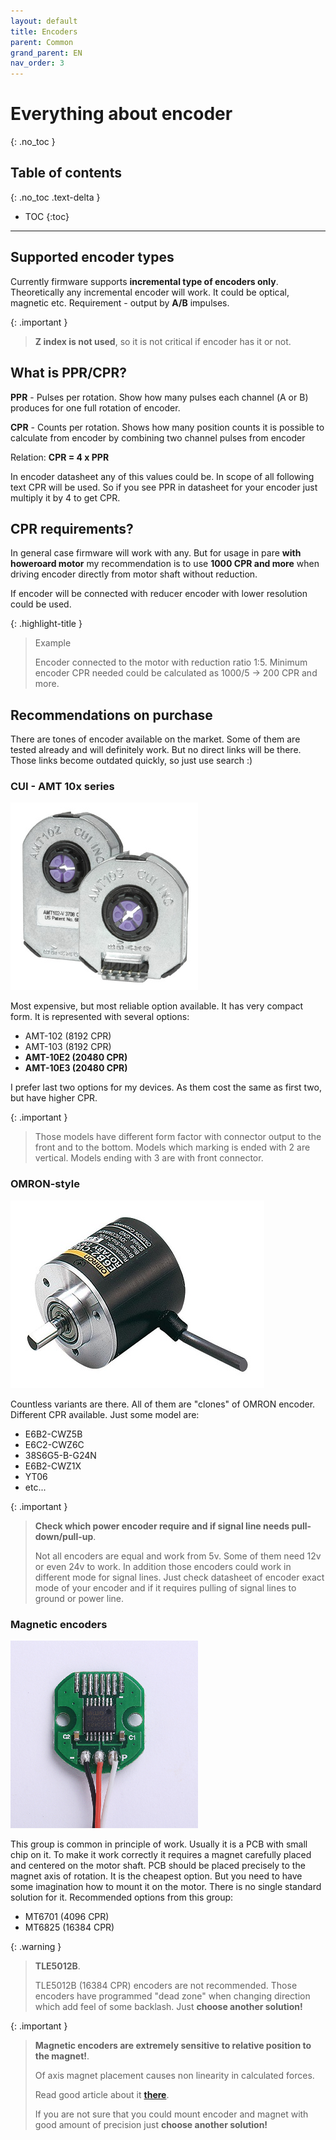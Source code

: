 ```yaml
---
layout: default
title: Encoders
parent: Common
grand_parent: EN
nav_order: 3
---
```


# Everything about encoder
{: .no_toc }

## Table of contents
{: .no_toc .text-delta }

- TOC
{:toc}

---

## Supported encoder types

Currently firmware supports **incremental type of encoders only**.
Theoretically any incremental encoder will work. It could be optical, magnetic etc. Requirement - output by **A/B** impulses.

{: .important }
> **Z index is not used**, so it is not critical if encoder has it or not.

## What is PPR/CPR?

**PPR** - Pulses per rotation. Show how many pulses each channel (А or B) produces for one full rotation of encoder.

**CPR** - Counts per rotation. Shows how many position counts it is possible to calculate from encoder by combining two channel pulses from encoder

Relation: **CPR = 4 x PPR**

In encoder datasheet any of this values could be.
In scope of all following text CPR will be used. So if you see PPR in datasheet for your encoder just multiply it by 4 to get CPR.

## CPR requirements?

In general case firmware will work with any. But for usage in pare **with howeroard motor** my recommendation is 
to use **1000 CPR and more** when driving encoder directly from motor shaft without reduction.

If encoder will be connected with reducer encoder with lower resolution could be used.

{: .highlight-title }
>Example
>
>Encoder connected to the motor with reduction ratio 1:5. Minimum encoder CPR needed could be calculated as 1000/5 -> 200 CPR and more.

## Recommendations on purchase 

There are tones of encoder available on the market. Some of them are tested already and will definitely work. But no direct links will be there.
Those links become outdated quickly, so just use search :)  

### CUI - AMT 10x series
<img src="../../assets/images/AMT10x.png">

Most expensive, but most reliable option available. It has very compact form. It is represented with several options:

- AMT-102 (8192 CPR)
- AMT-103 (8192 CPR)
- **AMT-10E2 (20480 CPR)**
- **AMT-10E3 (20480 CPR)**

I prefer last two options for my devices. As them cost the same as first two, but have higher CPR.

{: .important }
> Those models have different form factor with connector output to the front and to the bottom. 
> Models which marking is ended with 2 are vertical. Models ending with 3 are with front connector.

### OMRON-style
<img src="../../assets/images/omron.jpg">

Countless variants are there. All of them are "clones" of OMRON encoder. Different CPR available. Just some model are:
- E6B2-CWZ5B
- E6C2-CWZ6C
- 38S6G5-B-G24N
- E6B2-CWZ1X
- YT06
- etc...

{: .important }
> **Check which power encoder require and if signal line needs pull-down/pull-up**.
>
> Not all encoders are equal and work from 5v. Some of them need 12v or even 24v to work.
> In addition those encoders could work in different mode for signal lines. Just check datasheet of encoder exact mode 
> of your encoder and if it requires pulling of signal lines to ground or power line.

### Magnetic encoders
<img src="../../assets/images/magnetic.png">

This group is common in principle of work. Usually it is a PCB with small chip on it. To make it work correctly it requires
a magnet carefully placed and centered on the motor shaft. PCB should be placed precisely to the magnet axis of rotation.
It is the cheapest option. But you need to have some imagination how to mount it on the motor. There is no single standard solution for it. 
Recommended options from this group:

- MT6701 (4096 CPR)
- MT6825 (16384 CPR)

{: .warning }
> **TLE5012B**.
>
>  TLE5012B (16384 CPR) encoders are not recommended. Those encoders have programmed "dead zone" when changing direction
> which add feel of some backlash.
>  Just **choose another solution!**

{: .important }
> **Magnetic encoders are extremely sensitive to relative position to the magnet!**.
>
> Of axis magnet placement causes non linearity in calculated forces.
>
> Read good article about it [**there**](https://www.akm.com/eu/en/products/rotation-angle-sensor/tutorial/angular-error/).
>
> If you are not sure that you could mount encoder and magnet with good amount of precision just **choose another solution!**

